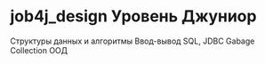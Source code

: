 # job4j_design Уровень Джуниор
Структуры данных и алгоритмы
Ввод-вывод
SQL, JDBC
Gabage Collection
ООД
